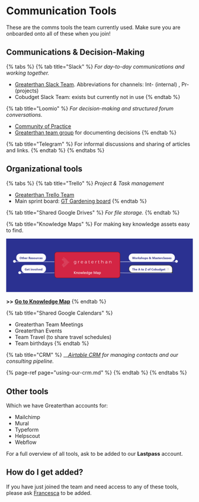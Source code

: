 # Communication Tools

These are the comms tools the team currently used. Make sure you are onboarded onto all of these when you join!

## Communications & Decision-Making

{% tabs %}
{% tab title="Slack" %}
_For day-to-day communications and working together._ 

* [Greaterthan Slack Team](http://greaterfinance.slack.com). Abbreviations for channels: Int- \(internal\) , Pr- \(projects\) 
* Cobudget Slack Team: exists but currently not in use
{% endtab %}

{% tab title="Loomio" %}
_For decision-making and structured forum conversations._

* [Community of Practice](https://www.loomio.org/g/CI3j26MK/greaterthan-community)
* [Greaterthan team group](https://www.loomio.org/g/w924AJC6/greaterthan-core) for documenting decisions
{% endtab %}

{% tab title="Telegram" %}
For informal discussions and sharing of articles and links. 
{% endtab %}
{% endtabs %}

## Organizational tools

{% tabs %}
{% tab title="Trello" %}
_Project & Task management_

* [Greaterthan Trello Team](https://trello.com/greaterthanfinancial)
* Main sprint board: [GT Gardening board](https://trello.com/b/s4wwfH9Q/greaterthan-human-sprint-board)
{% endtab %}

{% tab title="Shared Google Drives" %}
_For file storage._ 
{% endtab %}

{% tab title="Knowledge Maps" %}
For making key knowledge assets easy to find. 

![](../.gitbook/assets/image%20%281%29.png)

**&gt;&gt;** [**Go to Knowledge Map**](https://www.mindmeister.com/1008538106)
{% endtab %}

{% tab title="Shared Google Calendars" %}
* Greaterthan Team Meetings
* Greaterthan Events
* Team Travel \(to share travel schedules\)
* Team birthdays
{% endtab %}

{% tab title="CRM" %}
\_\_[_Airtable CRM_](using-our-crm.md) _for managing contacts and our consulting pipeline._ 

{% page-ref page="using-our-crm.md" %}
{% endtab %}
{% endtabs %}

## Other tools 

Which we have Greaterthan accounts for:

* Mailchimp
* Mural
* Typeform
* Helpscout
* Webflow

For a full overview of all tools, ask to be added to our **Lastpass** account. 

## How do I get added? 

If you have just joined the team and need access to any of these tools, please ask [Francesca](mailto:francesca@greaterthan.finance) to be added.



